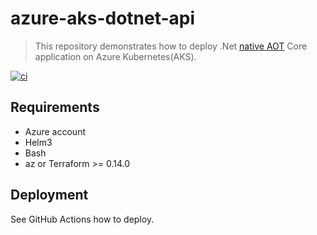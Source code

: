 # azure-aks-dotnet-api
> This repository demonstrates how to deploy .Net [native AOT](https://learn.microsoft.com/en-us/aspnet/core/fundamentals/native-aot?view=aspnetcore-8.0) Core application on Azure Kubernetes(AKS).

[![ci](https://github.com/atrakic/azure-aks-dotnet-api-demo/actions/workflows/ci.yaml/badge.svg)](https://github.com/atrakic/azure-aks-dotnet-api-demo/actions/workflows/ci.yaml)

## Requirements
* Azure account
* Helm3
* Bash
* az or Terraform >= 0.14.0

## Deployment

See GitHub Actions how to deploy.
